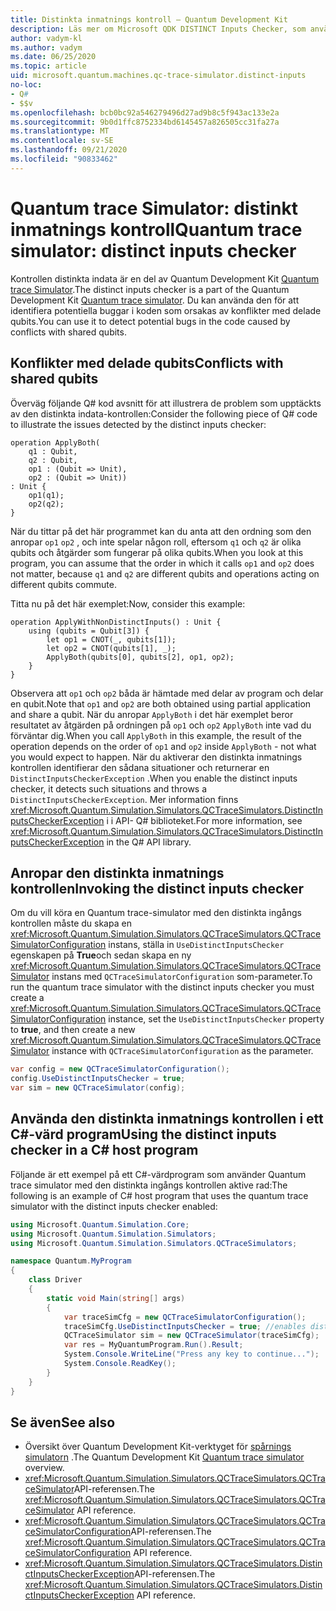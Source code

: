 ```yaml
---
title: Distinkta inmatnings kontroll – Quantum Development Kit
description: Läs mer om Microsoft QDK DISTINCT Inputs Checker, som använder Quantum trace Simulator för att kontrol lera din Q# kod för potentiella konflikter med delade qubits.
author: vadym-kl
ms.author: vadym
ms.date: 06/25/2020
ms.topic: article
uid: microsoft.quantum.machines.qc-trace-simulator.distinct-inputs
no-loc:
- Q#
- $$v
ms.openlocfilehash: bcb0bc92a546279496d27ad9b8c5f943ac133e2a
ms.sourcegitcommit: 9b0d1ffc8752334bd6145457a826505cc31fa27a
ms.translationtype: MT
ms.contentlocale: sv-SE
ms.lasthandoff: 09/21/2020
ms.locfileid: "90833462"
---
```

# <a name="quantum-trace-simulator-distinct-inputs-checker"></a><span data-ttu-id="f9dfa-103">Quantum trace Simulator: distinkt inmatnings kontroll</span><span class="sxs-lookup"><span data-stu-id="f9dfa-103">Quantum trace simulator: distinct inputs checker</span></span>

<span data-ttu-id="f9dfa-104">Kontrollen distinkta indata är en del av Quantum Development Kit [Quantum trace Simulator](xref:microsoft.quantum.machines.qc-trace-simulator.intro).</span><span class="sxs-lookup"><span data-stu-id="f9dfa-104">The distinct inputs checker is a part of the Quantum Development Kit [Quantum trace simulator](xref:microsoft.quantum.machines.qc-trace-simulator.intro).</span></span> <span data-ttu-id="f9dfa-105">Du kan använda den för att identifiera potentiella buggar i koden som orsakas av konflikter med delade qubits.</span><span class="sxs-lookup"><span data-stu-id="f9dfa-105">You can use it to detect potential bugs in the code caused by conflicts with shared qubits.</span></span> 

## <a name="conflicts-with-shared-qubits"></a><span data-ttu-id="f9dfa-106">Konflikter med delade qubits</span><span class="sxs-lookup"><span data-stu-id="f9dfa-106">Conflicts with shared qubits</span></span>

<span data-ttu-id="f9dfa-107">Överväg följande Q# kod avsnitt för att illustrera de problem som upptäckts av den distinkta indata-kontrollen:</span><span class="sxs-lookup"><span data-stu-id="f9dfa-107">Consider the following piece of Q# code to illustrate the issues detected by the distinct inputs checker:</span></span>

```qsharp
operation ApplyBoth(
    q1 : Qubit,
    q2 : Qubit,
    op1 : (Qubit => Unit),
    op2 : (Qubit => Unit))
: Unit {
    op1(q1);
    op2(q2);
}
```

<span data-ttu-id="f9dfa-108">När du tittar på det här programmet kan du anta att den ordning som den anropar `op1` `op2` , och inte spelar någon roll, eftersom `q1` och `q2` är olika qubits och åtgärder som fungerar på olika qubits.</span><span class="sxs-lookup"><span data-stu-id="f9dfa-108">When you look at this program, you can assume that the order in which it calls `op1` and `op2` does not matter, because `q1` and `q2` are different qubits and operations acting on different qubits commute.</span></span> 

<span data-ttu-id="f9dfa-109">Titta nu på det här exemplet:</span><span class="sxs-lookup"><span data-stu-id="f9dfa-109">Now, consider this example:</span></span>

```qsharp
operation ApplyWithNonDistinctInputs() : Unit {
    using (qubits = Qubit[3]) {
        let op1 = CNOT(_, qubits[1]);
        let op2 = CNOT(qubits[1], _);
        ApplyBoth(qubits[0], qubits[2], op1, op2);
    }
}
```

<span data-ttu-id="f9dfa-110">Observera att `op1` och `op2` båda är hämtade med delar av program och delar en qubit.</span><span class="sxs-lookup"><span data-stu-id="f9dfa-110">Note that `op1` and `op2` are both obtained using partial application and share a qubit.</span></span> <span data-ttu-id="f9dfa-111">När du anropar `ApplyBoth` i det här exemplet beror resultatet av åtgärden på ordningen på `op1` och `op2` `ApplyBoth` inte vad du förväntar dig.</span><span class="sxs-lookup"><span data-stu-id="f9dfa-111">When you call `ApplyBoth` in this example, the result of the operation depends on the order of `op1` and `op2` inside `ApplyBoth` - not what you would expect to happen.</span></span> <span data-ttu-id="f9dfa-112">När du aktiverar den distinkta inmatnings kontrollen identifierar den sådana situationer och returnerar en `DistinctInputsCheckerException` .</span><span class="sxs-lookup"><span data-stu-id="f9dfa-112">When you enable the distinct inputs checker, it detects such situations and throws a `DistinctInputsCheckerException`.</span></span> <span data-ttu-id="f9dfa-113">Mer information finns <xref:Microsoft.Quantum.Simulation.Simulators.QCTraceSimulators.DistinctInputsCheckerException> i i API- Q# biblioteket.</span><span class="sxs-lookup"><span data-stu-id="f9dfa-113">For more information, see <xref:Microsoft.Quantum.Simulation.Simulators.QCTraceSimulators.DistinctInputsCheckerException> in the Q# API library.</span></span>

## <a name="invoking-the-distinct-inputs-checker"></a><span data-ttu-id="f9dfa-114">Anropar den distinkta inmatnings kontrollen</span><span class="sxs-lookup"><span data-stu-id="f9dfa-114">Invoking the distinct inputs checker</span></span>

<span data-ttu-id="f9dfa-115">Om du vill köra en Quantum trace-simulator med den distinkta ingångs kontrollen måste du skapa en <xref:Microsoft.Quantum.Simulation.Simulators.QCTraceSimulators.QCTraceSimulatorConfiguration> instans, ställa in `UseDistinctInputsChecker` egenskapen på **True**och sedan skapa en ny <xref:Microsoft.Quantum.Simulation.Simulators.QCTraceSimulators.QCTraceSimulator> instans med `QCTraceSimulatorConfiguration` som-parameter.</span><span class="sxs-lookup"><span data-stu-id="f9dfa-115">To run the quantum trace simulator with the distinct inputs checker you must create a <xref:Microsoft.Quantum.Simulation.Simulators.QCTraceSimulators.QCTraceSimulatorConfiguration> instance, set the `UseDistinctInputsChecker` property to **true**, and then create a new <xref:Microsoft.Quantum.Simulation.Simulators.QCTraceSimulators.QCTraceSimulator> instance with `QCTraceSimulatorConfiguration` as the parameter.</span></span> 

```csharp
var config = new QCTraceSimulatorConfiguration();
config.UseDistinctInputsChecker = true;
var sim = new QCTraceSimulator(config);
```

## <a name="using-the-distinct-inputs-checker-in-a-c-host-program"></a><span data-ttu-id="f9dfa-116">Använda den distinkta inmatnings kontrollen i ett C#-värd program</span><span class="sxs-lookup"><span data-stu-id="f9dfa-116">Using the distinct inputs checker in a C# host program</span></span>

<span data-ttu-id="f9dfa-117">Följande är ett exempel på ett C#-värdprogram som använder Quantum trace simulator med den distinkta ingångs kontrollen aktive rad:</span><span class="sxs-lookup"><span data-stu-id="f9dfa-117">The following is an example of C# host program that uses the quantum trace simulator with the distinct inputs checker enabled:</span></span>

```csharp
using Microsoft.Quantum.Simulation.Core;
using Microsoft.Quantum.Simulation.Simulators;
using Microsoft.Quantum.Simulation.Simulators.QCTraceSimulators;

namespace Quantum.MyProgram
{
    class Driver
    {
        static void Main(string[] args)
        {
            var traceSimCfg = new QCTraceSimulatorConfiguration();
            traceSimCfg.UseDistinctInputsChecker = true; //enables distinct inputs checker
            QCTraceSimulator sim = new QCTraceSimulator(traceSimCfg);
            var res = MyQuantumProgram.Run().Result;
            System.Console.WriteLine("Press any key to continue...");
            System.Console.ReadKey();
        }
    }
}
```

## <a name="see-also"></a><span data-ttu-id="f9dfa-118">Se även</span><span class="sxs-lookup"><span data-stu-id="f9dfa-118">See also</span></span>

- <span data-ttu-id="f9dfa-119">Översikt över Quantum Development Kit-verktyget för [spårnings simulatorn](xref:microsoft.quantum.machines.qc-trace-simulator.intro) .</span><span class="sxs-lookup"><span data-stu-id="f9dfa-119">The Quantum Development Kit [Quantum trace simulator](xref:microsoft.quantum.machines.qc-trace-simulator.intro) overview.</span></span>
- <span data-ttu-id="f9dfa-120"><xref:Microsoft.Quantum.Simulation.Simulators.QCTraceSimulators.QCTraceSimulator>API-referensen.</span><span class="sxs-lookup"><span data-stu-id="f9dfa-120">The <xref:Microsoft.Quantum.Simulation.Simulators.QCTraceSimulators.QCTraceSimulator> API reference.</span></span>
- <span data-ttu-id="f9dfa-121"><xref:Microsoft.Quantum.Simulation.Simulators.QCTraceSimulators.QCTraceSimulatorConfiguration>API-referensen.</span><span class="sxs-lookup"><span data-stu-id="f9dfa-121">The <xref:Microsoft.Quantum.Simulation.Simulators.QCTraceSimulators.QCTraceSimulatorConfiguration> API reference.</span></span>
- <span data-ttu-id="f9dfa-122"><xref:Microsoft.Quantum.Simulation.Simulators.QCTraceSimulators.DistinctInputsCheckerException>API-referensen.</span><span class="sxs-lookup"><span data-stu-id="f9dfa-122">The <xref:Microsoft.Quantum.Simulation.Simulators.QCTraceSimulators.DistinctInputsCheckerException> API reference.</span></span>
